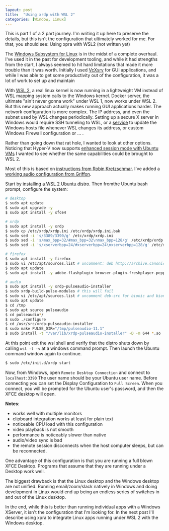 ```yaml
---
layout: post
title:  "Using xrdp with WSL 2"
categories: [Window, Linux]
---
```


This is part 1 of a 2 part journey.  I'm writing it up here to preserve the details, but this isn't the configuration that ultimately worked for me.  For that, you should see: Using xpra with WSL2 (not written yet)

The [Windows Subsystem for Linux](https://docs.microsoft.com/en-us/windows/wsl/about) is in the midst of a complete overhaul. I've used it in the past for development tooling, and while it had strengths from the start, I always seemed to hit hard limitations that made it more trouble than it was worth.  Initially I used [VcXsrv](https://sourceforge.net/projects/vcxsrv/) for GUI applications, and while I was able to get some productivity out of the configuration, it was a lot of work to set up and maintain

With [WSL 2](https://docs.microsoft.com/en-us/windows/wsl/wsl2-index), a real linux kernel is now running in a lightweight VM instead of WSL mapping system calls to the Windows kernel. Docker server, the ultimate "ain't never gonna work" under WSL 1, now works under WSL 2. But this new approach actually makes running GUI applications harder.  The network configuration is more complex. The IP address, and even the subnet used by WSL changes periodically. Setting up a secure X server in Windows would require SSH tunneling to WSL, or a [service](https://github.com/shayne/go-wsl2-host) to update the Windows hosts file whenever WSL changes its address, or custom Windows Firewall configuration or ... .

Rather than going down that rat hole, I wanted to look at other options.  Noticing that Hyper-V now supports [enhanced session mode with Ubuntu VMs](https://www.omgubuntu.co.uk/2018/09/hyper-v-ubuntu-1804-windows-integration) I wanted to see whether the same capabilities could be brought to WSL 2.

Most of this is based on [instructions from Robin Kretzschmar](https://dev.to/darksmile92/linux-on-windows-wsl-with-desktop-environment-via-rdp-522g). I've added a [working audio configuration from Griffon](https://c-nergy.be/blog/?p=12469).  

Start by [installing a WSL 2 Ubuntu distro](https://docs.microsoft.com/en-us/windows/wsl/wsl2-install).  Then fromthe Ubuntu bash prompt, configure the system:

```bash
# desktop
$ sudo apt update
$ sudo apt upgrade -y
$ sudo apt install -y xfce4

# xrdp
$ sudo apt install -y xrdp
$ sudo cp /etc/xrdp/xrdp.ini /etc/xrdp/xrdp.ini.bak
$ sudo sed -i 's/3389/3390/g' /etc/xrdp/xrdp.ini
$ sudo sed -i 's/max_bpp=32/#max_bpp=32\nmax_bpp=128/g' /etc/xrdp/xrdp.ini
$ sudo sed -i 's/xserverbpp=24/#xserverbpp=24\nxserverbpp=128/g' /etc/xrdp/xrdp.ini

# firefox
$ sudo apt install -y firefox
$ sudo vi /etc/apt/sources.list # uncomment: deb http://archive.canonical.com/ubuntu bionic partner
$ sudo apt update
$ sudo apt install -y adobe-flashplugin browser-plugin-freshplayer-pepperflash

# audio
$ sudo apt install -y xrdp-pulseaudio-installer
$ sudo xrdp-build-pulse-modules # this will fail
$ sudo vi /etc/apt/sources.list # uncomment deb-src for bionic and bionic-updates
$ sudo apt update
$ cd /tmp
$ sudo apt source pulseaudio
$ cd pulseaudio*/
$ sudo ./configure
$ cd /usr/src/xrdp-pulseaudio-installer
$ sudo make PULSE_DIR="/tmp/pulseaudio-11.1"
$ sudo install -t "/var/lib/xrdp-pulseaudio-installer" -D -m 644 *.so
```
At this point exit the wsl shell and verify that the distro shuts down by calling `wsl -l -v` at a windows command prompt.  Then launch the Ubuntu command window again to continue.

```bash
$ sudo /etc/init.d/xrdp start
```

Now, from Windows, open `Remote Desktop Connection` and connect to `localhost:3390`  The user name should be your Ubuntu user name. Before connecting you can set the Display Configuration to `Full Screen`.  When you connect, you will be prompted for the Ubuntu user's password, and then the XFCE desktop will open.

**Notes**:

- works well with multiple monitors
- clipboard integration works at least for plain text
- noticeable CPU load with this configuration
- video playback is not smooth
- performance is noticeably slower than native
- audio/video sync is bad
- the remote session disconnects when the host computer sleeps, but can be reconnected.

One advantage of this configuration is that you are running a full blown XFCE Desktop. Programs that assume that they are running under a Desktop work well.

The biggest drawback is that the Linux desktop and the Windows desktop are not unified.  Running email/zoom/slack natively in Windows and doing development in Linux would end up being an endless series of switches in and out of the Linux desktop.

In the end, while this is better than running individual apps with a Windows XServer, it isn't the configuration that I'm looking for. In the next post I'll describe using xpra to integrate Linux apps running under WSL 2 with the Windows desktop.